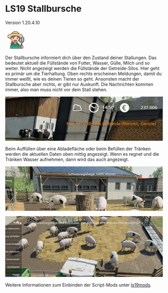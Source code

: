 # LS19 Stallbursche

Version 1.20.4.10

<img src="./dist/FS19_Stallbursche/mod.png" height="64" width="64" title="Frau, Bauer [Vector Emoji by Vincent Le Moign]" />

Der Stallbursche informiert dich über den Zustand deiner Stallungen. Das bedeutet aktuell die Füllstände von Futter, Wasser, Gülle, Milch und so weiter. Nicht angezeigt werden die Füllstände der Getreide-Silos. Hier geht es primär um die Tierhaltung. Oben rechts erscheinen Meldungen, damit du immer weißt, wie es deinen Tieren so geht. Ansonsten macht der Stallbursche aber nichts, er gibt nur Auskunft. Die Nachrichten kommen immer, also man muss nicht vor dem Stall stehen.

![Screenshot](./images/screenshot.jpg)

Beim Auffüllen über eine Abladefläche oder beim Befüllen der Tränken werden die aktuellen Daten oben mittig angezeigt. Wenn es regnet und die Tränken Wasser aufnehmen, dann wird das auch angezeigt.

![Screenshot](./images/screenshot2.jpg)

![Screenshot](./images/screenshot3.jpg)

Weitere Informationen zum Einbinden der Script-Mods unter [ls19mods](../README.md).
